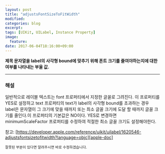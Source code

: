 ```yaml
---
layout: post
title: "adjustsFontSizeToFitWidth"
modified:
categories: blog
excerpt:
tags: [UIKit, UILabel, Instance Property]
image:
  feature:
date: 2017-06-04T18:16:00+09:00
---
```

**제목 문자열을 label의 사각형 bound에 맞추기 위해 폰트 크기를 줄여야하는지에 대한 여부를 나타내는 부울 값.**

---
### 해설
일반적으로 레이블 텍스트는 font 프로퍼티에서 지정한 글꼴로 그려진다. 이 프로퍼티를 YES로 설정하고 text 프로퍼티의 text가 label의 사각형 bound를 초과하는 경우 label은 문자열이 그 크기에 맞을 때까지 또는 최소 글꼴 크기에 도달 할 때까지 글꼴 크기를 줄인다.이 프로퍼티의 기본값은 NO이다. YES로 변경하면 minimumScaleFactor 프로퍼티를 수정하여 적절한 최소 글꼴 크기도 설정해야한다.

참고: [https://developer.apple.com/reference/uikit/uilabel/1620546-adjustsfontsizetofitwidth?language=objc][apple-doc]


<sub>잘못된 부분이 있다면 알려주시면 바로 수정하겠습니다.</sub>

[apple-doc]: https://developer.apple.com/reference/uikit/uilabel/1620546-adjustsfontsizetofitwidth?language=objc
